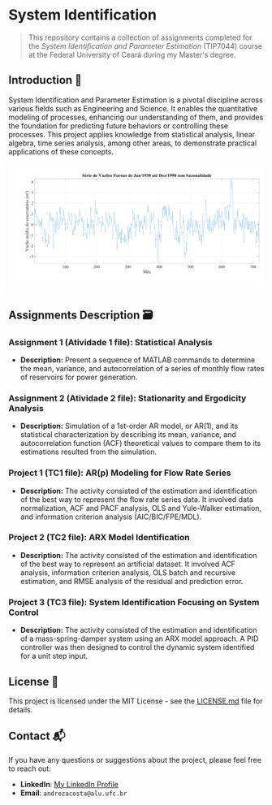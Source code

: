 # System Identification

> This repository contains a collection of assignments completed for the *System Identification and Parameter Estimation* (TIP7044) course at the Federal University of Ceará during my Master's degree. 

## Introduction 📖

System Identification and Parameter Estimation is a pivotal discipline across various fields such as Engineering and Science. It enables the quantitative modeling of processes, enhancing our understanding of them, and provides the foundation for predicting future behaviors or controlling these processes. This project applies knowledge from statistical analysis, linear algebra, time series analysis, among other areas, to demonstrate practical applications of these concepts.

![Streamflow time series](serie-sem-sazonalidade.png)

## Assignments Description 🗃️

### Assignment 1 (Atividade 1 file): Statistical Analysis 
- **Description:** Present a sequence of MATLAB commands to determine the mean, variance, and autocorrelation of a series of monthly flow rates of reservoirs for power generation.

### Assignment 2 (Atividade 2 file): Stationarity and Ergodicity Analysis 
- **Description:** Simulation of a 1st-order AR model, or AR(1), and its statistical characterization by describing its mean, variance, and autocorrelation function (ACF) theoretical values to compare them to its estimations resulted from the simulation.

### Project 1 (TC1 file): AR(p) Modeling for Flow Rate Series 
- **Description:** The activity consisted of the estimation and identification of the best way to represent the flow rate series data. It involved data normalization, ACF and PACF analysis, OLS and Yule-Walker estimation, and information criterion analysis (AIC/BIC/FPE/MDL).

### Project 2 (TC2 file): ARX Model Identification 
- **Description:** The activity consisted of the estimation and identification of the best way to represent an artificial dataset. It involved ACF analysis, information criterion analysis, OLS batch and recursive estimation, and RMSE analysis of the residual and prediction error.

### Project 3 (TC3 file): System Identification Focusing on System Control 
- **Description:** The activity consisted of the estimation and identification of a mass-spring-damper system using an ARX model approach. A PID controller was then designed to control the dynamic system identified for a unit step input.

## License 📄

This project is licensed under the MIT License - see the [LICENSE.md](LICENSE.md) file for details.

## Contact 📬

If you have any questions or suggestions about the project, please feel free to reach out:

- **LinkedIn**: [My LinkedIn Profile](https://www.linkedin.com/in/andreza-nascimento-ce/)
- **Email**: `andrezacosta@alu.ufc.br`
